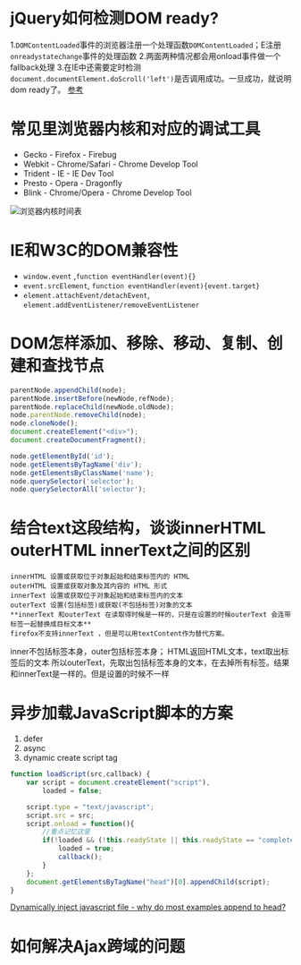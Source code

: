 jQuery如何检测DOM ready?
========================

1.`DOMContentLoaded`事件的浏览器注册一个处理函数`DOMContentLoaded`；E注册`onreadystatechange`事件的处理函数
2.两面两种情况都会用onload事件做一个fallback处理
3.在IE中还需要定时检测`document.documentElement.doScroll('left')`是否调用成功。一旦成功，就说明dom ready了。
[参考](http://www.cnblogs.com/yupeng/archive/2012/03/16/2397263.html)


常见里浏览器内核和对应的调试工具
================

- Gecko - Firefox - Firebug
- Webkit - Chrome/Safari - Chrome Develop Tool
- Trident - IE - IE Dev Tool
- Presto - Opera - Dragonfly
- Blink - Chrome/Opera - Chrome Develop Tool

![浏览器内核时间表](http://upload.wikimedia.org/wikipedia/en/timeline/289e79fa1f4b53cf0adc8128d646766b.png)

IE和W3C的DOM兼容性
==================

- `window.event` ,`function eventHandler(event){}`
- `event.srcElement`, `function eventHandler(event){event.target}`
- `element.attachEvent/detachEvent`, `element.addEventListener/removeEventListener`


DOM怎样添加、移除、移动、复制、创建和查找节点
=============================================
[](http://www.w3.org/TR/REC-DOM-Level-1/idl-definitions.html)
```javascript
parentNode.appendChild(node);
parentNode.insertBefore(newNode,refNode);
parentNode.replaceChild(newNode,oldNode);
node.parentNode.removeChild(node);
node.cloneNode();
document.createElement("<div>");
document.createDocumentFragment();

node.getElementById('id');
node.getElementsByTagName('div');
node.getElementsByClassName('name');
node.querySelector('selector');
node.querySelectorAll('selector');

```

结合<span id="outer"><span id="inner">text</span></span>这段结构，谈谈innerHTML outerHTML innerText之间的区别
====
```
innerHTML 设置或获取位于对象起始和结束标签内的 HTML
outerHTML 设置或获取对象及其内容的 HTML 形式
innerText 设置或获取位于对象起始和结束标签内的文本
outerText 设置(包括标签)或获取(不包括标签)对象的文本
**innerText 和outerText 在读取得时候是一样的，只是在设置的时候outerText 会连带标签一起替换成目标文本**
firefox不支持innerText ，但是可以用textContent作为替代方案。
```

inner不包括标签本身，outer包括标签本身；
HTML返回HTML文本，text取出标签后的文本
所以outerText，先取出包括标签本身的文本，在去掉所有标签。结果和innerText是一样的。但是设置的时候不一样

异步加载JavaScript脚本的方案
============================

1. defer
2. async
3. dynamic create script tag

```javascript
function loadScript(src,callback) {
	var script = document.createElement("script"),
		loaded = false;

	script.type = "text/javascript";
	script.src = src;
	script.onload = function(){
		//重点记忆这里
		if(!loaded && (!this.readyState || this.readyState == "complete")){
			loaded = true;
			callback();
		}
	};
	document.getElementsByTagName("head")[0].appendChild(script);
}
```

[Dynamically inject javascript file - why do most examples append to head?](http://stackoverflow.com/questions/12113412/dynamically-inject-javascript-file-why-do-most-examples-append-to-head/12113657#12113657)

如何解决Ajax跨域的问题
======================
